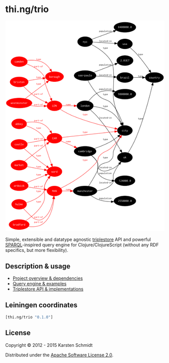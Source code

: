 # thi.ng/trio

![Example graph](assets/multigraph.png)

Simple, extensible and datatype agnostic
[triplestore](http://en.wikipedia.org/wiki/Triplestore) API and
powerful [SPARQL](http://en.wikipedia.org/wiki/SPARQL)-inspired query
engine for Clojure/ClojureScript (without any RDF specifics, but more
flexibility).

## Description & usage

- [Project overview & dependencies](src/index.org)
- [Query engine & examples](src/query.org)
- [Triplestore API & implementations](src/core.org)

## Leiningen coordinates

```clj
[thi.ng/trio "0.1.0"]
```

## License

Copyright © 2012 - 2015 Karsten Schmidt

Distributed under the [Apache Software License 2.0](http://www.apache.org/licenses/LICENSE-2.0).
